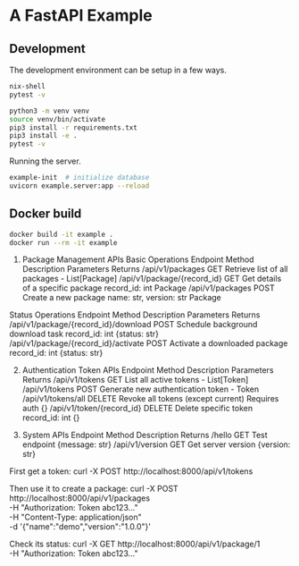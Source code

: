 # A FastAPI Example

## Development

The development environment can be setup in a few ways.

```sh
nix-shell
pytest -v
```
```sh
python3 -m venv venv
source venv/bin/activate
pip3 install -r requirements.txt
pip3 install -e .
pytest -v
```

Running the server.

```sh
example-init  # initialize database
uvicorn example.server:app --reload
```

## Docker build

```sh
docker build -it example .
docker run --rm -it example
```

1. Package Management APIs
Basic Operations
Endpoint	                Method	Description	                         Parameters	                Returns
/api/v1/packages	        GET	    Retrieve list of all packages	    -	                        List[Package]
/api/v1/package/{record_id}	GET	    Get details of a specific package	record_id: int	            Package
/api/v1/packages	        POST	Create a new package	        name: str, version: str	        Package

Status Operations
Endpoint	                            Method	Description	                        Parameters	    Returns
/api/v1/package/{record_id}/download	POST	Schedule background download task	record_id: int	{status: str}
/api/v1/package/{record_id}/activate	POST	Activate a downloaded package	    record_id: int	{status: str}

2. Authentication Token APIs
Endpoint	                Method	Description	                        Parameters	            Returns
/api/v1/tokens	            GET	    List all active tokens	            -	                List[Token]
/api/v1/tokens	            POST	Generate new authentication token	-	                Token
/api/v1/tokens/all	        DELETE	Revoke all tokens (except current)	Requires auth	    {}
/api/v1/token/{record_id}	DELETE	Delete specific token	            record_id: int	    {}

3. System APIs
Endpoint	    Method	Description	        Returns
/hello	        GET	    Test endpoint	    {message: str}
/api/v1/version	GET	    Get server version	{version: str}

First get a token:
curl -X POST http://localhost:8000/api/v1/tokens

Then use it to create a package:
curl -X POST http://localhost:8000/api/v1/packages \
  -H "Authorization: Token abc123..." \
  -H "Content-Type: application/json" \
  -d '{"name":"demo","version":"1.0.0"}'

Check its status:
curl -X GET http://localhost:8000/api/v1/package/1 \
  -H "Authorization: Token abc123..."
 <!-- by 班瑞莲 -->